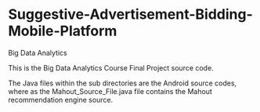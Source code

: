 Suggestive-Advertisement-Bidding-Mobile-Platform
================================================

Big Data Analytics

This is the Big Data Analytics Course Final Project source code.

The Java files within the sub directories are the Android source codes, where as the Mahout_Source_File.java file contains the 
Mahout recommendation engine source.
